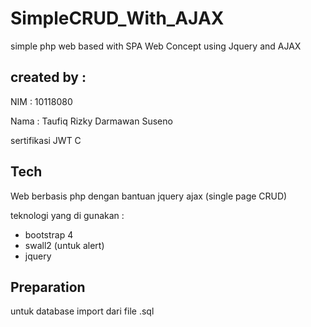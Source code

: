 # SimpleCRUD_With_AJAX
simple php web based with SPA Web Concept using Jquery and AJAX

## created by : 
 NIM : 10118080
 
 Nama : Taufiq Rizky Darmawan Suseno
 
 sertifikasi JWT C

## Tech
Web berbasis php dengan bantuan jquery ajax (single page CRUD)

teknologi yang di gunakan :
- bootstrap 4
- swall2 (untuk alert)
- jquery

## Preparation
untuk database import dari file .sql


